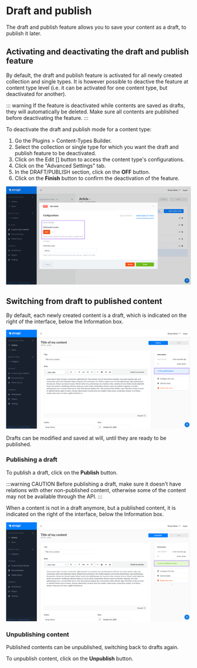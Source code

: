 # Draft and publish

The draft and publish feature allows you to save your content as a draft, to publish it later.

## Activating and deactivating the draft and publish feature

By default, the draft and publish feature is activated for all newly created collection and single types. It is however possible to deactive the feature at content type level (i.e. it can be activated for one content type, but deactivated for another).

::: warning
If the feature is deactivated while contents are saved as drafts, they will automatically be deleted. Make sure all contents are published before deactivating the feature.
:::

To deactivate the draft and publish mode for a content type:

1. Go the Plugins > Content-Types Builder.
2. Select the collection or single type for which you want the draft and publish feature to be deactivated.
3. Click on the Edit [] button to access the content type's configurations.
4. Click on the "Advanced Settings" tab.
5. In the DRAFT/PUBLISH section, click on the **OFF** button.
6. Click on the **Finish** button to confirm the deactivation of the feature.

![Deactivate Draft & Publish](../assets/concepts/draft-publish/deactivating_draft_publish.png)

## Switching from draft to published content

By default, each newly created content is a draft, which is indicated on the right of the interface, below the Information box.

![Editing draft version](../assets/concepts/draft-publish/editing_draft_version.png)

Drafts can be modified and saved at will, until they are ready to be published.

### Publishing a draft

To publish a draft, click on the **Publish** button.

:::warning CAUTION
Before publishing a draft, make sure it doesn't have relations with other non-published content, otherwise some of the content may not be available through the API.
:::

When a content is not in a draft anymore, but a published content, it is indicated on the right of the interface, below the Information box.

![Editing published version](../assets/concepts/draft-publish/editing_published_version.png)

### Unpublishing content

Published contents can be unpublished, switching back to drafts again.

To unpublish content, click on the **Unpublish** button.